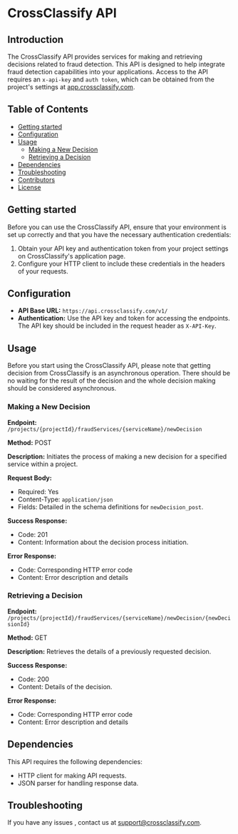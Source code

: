 # CrossClassify API

## Introduction

The CrossClassify API provides services for making and retrieving decisions related to fraud detection. This API is designed to help integrate fraud detection capabilities into your applications. Access to the API requires an `x-api-key` and `auth token`, which can be obtained from the project's settings at [app.crossclassify.com](https://app.crossclassify.com).

## Table of Contents

- [Getting started](#getting-started)
- [Configuration](#configuration)
- [Usage](#usage)
  - [Making a New Decision](#making-a-new-decision)
  - [Retrieving a Decision](#retrieving-a-decision)
- [Dependencies](#dependencies)
- [Troubleshooting](#troubleshooting)
- [Contributors](#contributors)
- [License](#license)

## Getting started

Before you can use the CrossClassify API, ensure that your environment is set up correctly and that you have the necessary authentication credentials:

1. Obtain your API key and authentication token from your project settings on CrossClassify's application page.
2. Configure your HTTP client to include these credentials in the headers of your requests.

## Configuration

- **API Base URL:** `https://api.crossclassify.com/v1/`
- **Authentication:** Use the API key and token for accessing the endpoints. The API key should be included in the request header as `X-API-Key`.

## Usage

Before you start using the CrossClassify API, please note that getting decision from CrossClassify is an asynchronous operation. There should be no waiting for the result of the decision and the whole decision making should be considered asynchronous.

### Making a New Decision

**Endpoint:** `/projects/{projectId}/fraudServices/{serviceName}/newDecision`

**Method:** POST

**Description:** Initiates the process of making a new decision for a specified service within a project.

**Request Body:**
- Required: Yes
- Content-Type: `application/json`
- Fields: Detailed in the schema definitions for `newDecision_post`.

**Success Response:**
- Code: 201
- Content: Information about the decision process initiation.

**Error Response:**
- Code: Corresponding HTTP error code
- Content: Error description and details

### Retrieving a Decision

**Endpoint:** `/projects/{projectId}/fraudServices/{serviceName}/newDecision/{newDecisionId}`

**Method:** GET

**Description:** Retrieves the details of a previously requested decision.

**Success Response:**
- Code: 200
- Content: Details of the decision.

**Error Response:**
- Code: Corresponding HTTP error code
- Content: Error description and details

## Dependencies

This API requires the following dependencies:
- HTTP client for making API requests.
- JSON parser for handling response data.

## Troubleshooting

If you have any issues , contact us at [support@crossclassify.com](mailto:support@crossclassify.com).

